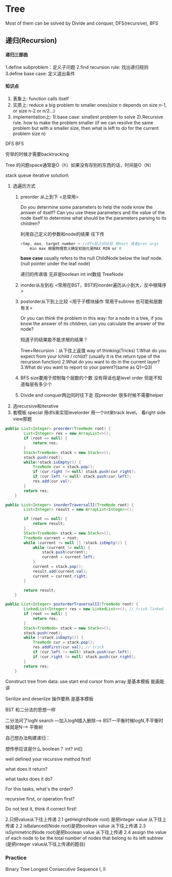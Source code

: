 # Tree

Most of them can be solved by Divide and conquer, DFS(recursive), BFS

## 递归(Recursion)

#### 递归三部曲

1.define subproblem：定义子问题
 2.find recursion rule: 找出递归规则
 3.define base case: 定义退出条件

#### 知识点

1. 表象上: function calls itself
2. 实质上: reduce a big problem to smaller ones(size n depends on size n-1, or size n-2 or n/2...)
3. implementation上:
    1).base case: smallest problem to solve
    2).Recursive rule. how to make the problem smaller
    (if we can resolve the same problem but with a smaller size,
    then what is left to do for the current problem size n)  



DFS BFS

穷举的时候才需要backtracking

Tree  的问题space通常是O（h）如果没有存别的东西的话，时间是O（N）

stack queue iterative solution\

1. 选遍历方式  
   1. preorder 从上到下 <总常用>

      Do you determine some parameters to help the node know the answer of itself? Can you use these parameters and the value of the node itself to determine what should be the parameters parsing to its children?

      利用自己定义的参数和node的结果 往下传

      ```java
      <tmp, max, target number > //dfs层之间比较 用next 或者prev args
          min max 根据物理意义确定初始化是MAX MIN or 0
      ```

      **base case** usually refers to the null ChildNode below the leaf node. (null pointer under the leaf node) 

      递归的传递值 无非是boolean int int数组 TreeNode

   2. inorder从左到右  <常用在BST，BST的inorder遍历从小到大，反中根降序>

   3. postorder从下到上比较 <用于子模块操作 常用于subtree 也可能和层数有关>

      Or you can think the problem in this way: for a node in a tree, if you know the answer of its children, can you calculate the answer of the node?

      知道子的结果能不能求根的结果？

      Tree+Recursion：从下往上返值
       way of thinking(Tricks)
       1.What do you expect from your lchild / rchild?
       (usually it is the return type of the recursion function)
       2.What do you want to do in the current layer?
       3.What do you want to report to your parent?(same as Q1=Q3)

   4. BFS size要用于控制每个层数的个数 没有得话也是level order 但是不知道每层有多少个

   5. Divide and conquer两边同时往下走 双preorder 很多时候不需要helper
2. 选recursive和iterative
3. 套模板 special 用dfs来实现levelorder 用一个int来track level， 看right side view那题

```java
public List<Integer> preorder(TreeNode root) {
        List<Integer> res = new ArrayList<>();
        if (root == null) {
            return res;
        }
        Stack<TreeNode> stack = new Stack<>();
        stack.push(root);
        while(!stack.isEmpty()) {
            TreeNode cur = stack.pop();
            if (cur.right != null) stack.push(cur.right);
            if (cur.left != null) stack.push(cur.left); 
            res.add(cur.val);
        }
        return res;
    }

public List<Integer> inorderTraversalII(TreeNode root) {
        List<Integer> result = new ArrayList<Integer>();

        if (root == null) {
            return result;
        }
        Stack<TreeNode> stack = new Stack<>();
        TreeNode current = root;
        while (current != null || !stack.isEmpty()) {
            while (current != null) {
                stack.push(current);
                current = current.left;
            }
            current = stack.pop();
            result.add(current.val);
            current = current.right;
        }

        return result;
    }

public List<Integer> postorderTraversalII(TreeNode root) {
        LinkedList<Integer> res = new LinkedList<>(); // trick linked list
        if (root == null) {
            return res;
        }
        Stack<TreeNode> stack = new Stack<>();
        stack.push(root);
        while (!stack.isEmpty()) {
            TreeNode cur = stack.pop();
            res.addFirst(cur.val); // trick
            if (cur.left != null) stack.push(cur.left);
            if (cur.right != null) stack.push(cur.right);
        }
        return res;
    }
```



Construct tree from data: use start end cursor from array 是基本模板 能画能讲

Serilize and deserilze 操作要熟 是基本模板



BST 和二分法的思想一样

二分法问了logN search —加入logN插入删除—> BST—平衡时候logN,不平衡时候就是N—> 平衡树 







自己想办法构建递归：

想传参应该是什么 boolean？ int? int[]

well defined your recursive method first!

what does it return?

what tasks does it do?

For this tasks, what's the order?

recursive first, or operation first?

Do not test it, think if correct first!



2.只把value从下往上传递
 2.1 getHeight(Node root) 是把integer value 从下往上传递
 2.2 isBalanced(Node root)是把boolean value 从下往上传递
 2.3 isSymmetric(Node root)是把boolean value 从下往上传递
 2.4 assign the value of each node to be the total number of nodes that belong to its left subtree
 (是把integer value从下往上传递的题目)



### Practice 

Binary Tree Longest Consecutive Sequence I, II